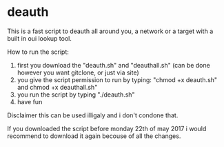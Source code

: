 # deauth
This is a fast script to deauth all around you, a network or a target with a built in oui lookup tool. 

How to run the script:
1. first you download the "deauth.sh" and "deauthall.sh" (can be done however you want gitclone, or just via site)
2. you give the script permission to run by typing: "chmod +x deauth.sh" and chmod +x deauthall.sh"
3. you run the script by typing "./deauth.sh"
4. have fun

Disclaimer this can be used illigaly and i don't condone that. 

If you downloaded the script before monday 22th of may 2017 i would recommend to download it again becouse of all the changes.
